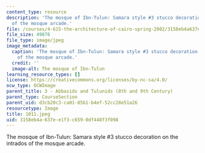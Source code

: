 ```yaml
---
content_type: resource
description: 'The mosque of Ibn-Tulun: Samara style #3 stucco decoration on the intrados
  of the mosque arcade.'
file: /courses/4-615-the-architecture-of-cairo-spring-2002/3158eb4a637ee1f3c6590df448f3f098_1011.jpeg
file_size: 49876
file_type: image/jpeg
image_metadata:
  caption: 'The mosque of Ibn-Tulun: Samara style #3 stucco decoration on the intrados
    of the mosque arcade.'
  credit: ''
  image-alt: The mosque of Ibn-Tulun
learning_resource_types: []
license: https://creativecommons.org/licenses/by-nc-sa/4.0/
ocw_type: OCWImage
parent_title: 3 - Abbasids and Tulunids (8th and 9th Century)
parent_type: CourseSection
parent_uid: d3cb20c3-ca01-85b1-b4ef-52cc28e51a26
resourcetype: Image
title: 1011.jpeg
uid: 3158eb4a-637e-e1f3-c659-0df448f3f098
---
```

The mosque of Ibn-Tulun: Samara style #3 stucco decoration on the intrados of the mosque arcade.